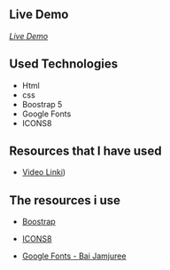 ## Live Demo

_[Live Demo](https://emre613461.github.io/websiteExercises09/)_

## Used Technologies

- Html
- css
- Boostrap 5
- Google Fonts
- ICONS8

## Resources that I have used

- [Video Linki]([https://www.youtube.com/watch?v=3e8p0R5-b5A))

## The resources i use

- [Boostrap](https://getbootstrap.com/)

- [ICONS8](https://icons8.com)

- [Google Fonts - Bai Jamjuree](https://fonts.google.com/specimen/Bai+Jamjuree?query=bai+jamj)
